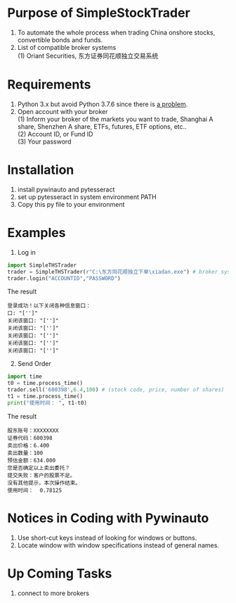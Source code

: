 # Purpose of SimpleStockTrader
1. To automate the whole process when trading China onshore stocks, convertible bonds and funds.
2. List of compatible broker systems  
    (1) Oriant Securities, 东方证券同花顺独立交易系统
# Requirements
1. Python 3.x but avoid Python 3.7.6 since there is [a problem](https://github.com/pywinauto/pywinauto/issues/867). 
2. Open account with your broker  
    (1) Inform your broker of the markets you want to trade, Shanghai A share, Shenzhen A share, ETFs, futures, ETF options, etc..  
    (2) Account ID, or Fund ID  
    (3) Your password
# Installation
1. install pywinauto and pytesseract
2. set up pytesseract in system environment PATH
3. Copy this py file to your environment
# Examples
1. Log in 
```python
import SimpleTHSTrader
trader = SimpleTHSTrader(r"C:\东方同花顺独立下单\xiadan.exe") # broker system address
trader.login("ACCOUNTID","PASSWORD")
```
The result
```shell script
登录成功！以下关闭各种信息窗口：
口: "['']" 
关闭该窗口: "['']" 
关闭该窗口: "['']" 
关闭该窗口: "['']" 
关闭该窗口: "['']" 
关闭该窗口: "['']" 
```
2. Send Order
````python
import time
t0 = time.process_time()
trader.sell('600398',6.4,100) # (stock code, price, number of shares)
t1 = time.process_time()
print("使用时间： ", t1-t0)
````
The result
````shell script
股东账号：XXXXXXXX
证券代码：600398
卖出价格：6.400
卖出数量：100
预估金额：634.000
您是否确定以上卖出委托？
提交失败：客户的股票不足。
没有其他提示，本次操作结束。
使用时间：  0.78125
````
# Notices in Coding with Pywinauto
1. Use short-cut keys instead of looking for windows or buttons. 
2. Locate window with window specifications instead of general names.

# Up Coming Tasks
1. connect to more brokers